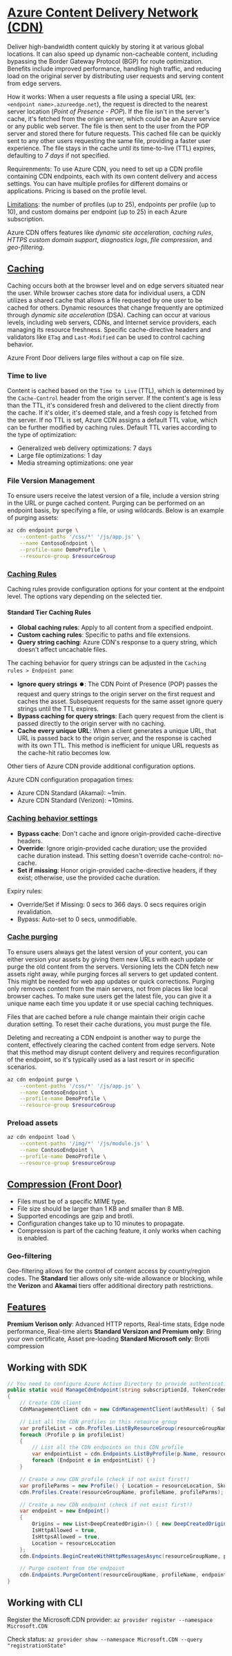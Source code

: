 # [Azure Content Delivery Network (CDN)](https://docs.microsoft.com/en-us/azure/cdn/)

Deliver high-bandwidth content quickly by storing it at various global locations. It can also speed up dynamic non-cacheable content, including bypassing the Border Gateway Protocol (BGP) for route optimization. Benefits include improved performance, handling high traffic, and reducing load on the original server by distributing user requests and serving content from edge servers.

How it works: When a user requests a file using a special URL (ex: `<endpoint name>.azureedge.net`), the request is directed to the nearest server location (_Point of Presence - POP_). If the file isn't in the server's cache, it's fetched from the origin server, which could be an Azure service or any public web server. The file is then sent to the user from the POP server and stored there for future requests. This cached file can be quickly sent to any other users requesting the same file, providing a faster user experience. The file stays in the cache until its time-to-live (TTL) expires, defaulting to _7 days_ if not specified.

Requirenments: To use Azure CDN, you need to set up a CDN profile containing CDN endpoints, each with its own content delivery and access settings. You can have multiple profiles for different domains or applications. Pricing is based on the profile level.

[Limitations](https://docs.microsoft.com/en-us/azure/azure-resource-manager/management/azure-subscription-service-limits#azure-cdn-limits): the number of profiles (up to 25), endpoints per profile (up to 10), and custom domains per endpoint (up to 25) in each Azure subscription.

Azure CDN offers features like _dynamic site acceleration_, _caching rules_, _HTTPS custom domain support_, _diagnostics logs_, _file compression_, and _geo-filtering_.

## [Caching](https://learn.microsoft.com/en-us/azure/cdn/cdn-how-caching-works)

Caching occurs both at the browser level and on edge servers situated near the user. While browser caches store data for individual users, a CDN utilizes a shared cache that allows a file requested by one user to be cached for others. Dynamic resources that change frequently are optimized through _dynamic site acceleration_ (DSA). Caching can occur at various levels, including web servers, CDNs, and Internet service providers, each managing its resource freshness. Specific cache-directive headers and validators like `ETag` and `Last-Modified` can be used to control caching behavior.

Azure Front Door delivers large files without a cap on file size.

### Time to live

Content is cached based on the `Time to Live` (TTL), which is determined by the `Cache-Control` header from the origin server. If the content's age is less than the TTL, it's considered fresh and delivered to the client directly from the cache. If it's older, it's deemed stale, and a fresh copy is fetched from the server. If no TTL is set, Azure CDN assigns a default TTL value, which can be further modified by caching rules. Default TTL varies according to the type of optimization:

- Generalized web delivery optimizations: 7 days
- Large file optimizations: 1 day
- Media streaming optimizations: one year

### File Version Management

To ensure users receive the latest version of a file, include a version string in the URL or purge cached content. Purging can be performed on an endpoint basis, by specifying a file, or using wildcards. Below is an example of purging assets:

```sh
az cdn endpoint purge \
    --content-paths '/css/*' '/js/app.js' \
    --name ContosoEndpoint \
    --profile-name DemoProfile \
    --resource-group $resourceGroup
```

### [Caching Rules](https://learn.microsoft.com/en-us/azure/cdn/cdn-caching-rules)

Caching rules provide configuration options for your content at the endpoint level. The options vary depending on the selected tier.

#### Standard Tier Caching Rules

- **Global caching rules**: Apply to all content from a specified endpoint.
- **Custom caching rules**: Specific to paths and file extensions.
- **Query string caching**: Azure CDN's response to a query string, which doesn't affect uncachable files.

The caching behavior for query strings can be adjusted in the `Caching rules > Endpoint pane`:

- **Ignore query strings** ⏺️: The CDN Point of Presence (POP) passes the request and query strings to the origin server on the first request and caches the asset. Subsequent requests for the same asset ignore query strings until the TTL expires.
- **Bypass caching for query strings**: Each query request from the client is passed directly to the origin server with no caching.
- **Cache every unique URL**: When a client generates a unique URL, that URL is passed back to the origin server, and the response is cached with its own TTL. This method is inefficient for unique URL requests as the cache-hit ratio becomes low.

Other tiers of Azure CDN provide additional configuration options.

Azure CDN configuration propagation times:

- Azure CDN Standard (Akamai): ~1min.
- Azure CDN Standard (Verizon): ~10mins.

### [Caching behavior settings](https://learn.microsoft.com/en-us/azure/cdn/cdn-caching-rules#caching-behavior-settings)

- **Bypass cache**: Don't cache and ignore origin-provided cache-directive headers.
- **Override**: Ignore origin-provided cache duration; use the provided cache duration instead. This setting doesn't override cache-control: no-cache.
- **Set if missing**: Honor origin-provided cache-directive headers, if they exist; otherwise, use the provided cache duration.

Expiry rules:

- Override/Set if Missing: 0 secs to 366 days. 0 secs requires origin revalidation.
- Bypass: Auto-set to 0 secs, unmodifiable.

### [Cache purging](https://learn.microsoft.com/en-us/azure/cdn/cdn-purge-endpoint)

To ensure users always get the latest version of your content, you can either version your assets by giving them new URLs with each update or purge the old content from the servers. Versioning lets the CDN fetch new assets right away, while purging forces all servers to get updated content. This might be needed for web app updates or quick corrections. Purging only removes content from the main servers, not from places like local browser caches. To make sure users get the latest file, you can give it a unique name each time you update it or use special caching techniques.

Files that are cached before a rule change maintain their origin cache duration setting. To reset their cache durations, you must purge the file.

Deleting and recreating a CDN endpoint is another way to purge the content, effectively clearing the cached content from edge servers. Note that this method may disrupt content delivery and requires reconfiguration of the endpoint, so it's typically used as a last resort or in specific scenarios.

```sh
az cdn endpoint purge \
    --content-paths '/css/*' '/js/app.js' \
    --name ContosoEndpoint \
    --profile-name DemoProfile \
    --resource-group $resourceGroup
```

### Preload assets

```sh
az cdn endpoint load \
    --content-paths '/img/*' '/js/module.js' \
    --name ContosoEndpoint \
    --profile-name DemoProfile \
    --resource-group $resourceGroup
```

## [Compression (Front Door)](https://learn.microsoft.com/en-us/azure/frontdoor/standard-premium/how-to-compression)

- Files must be of a specific MIME type.
- File size should be larger than 1 KB and smaller than 8 MB.
- Supported encodings are gzip and brotli.
- Configuration changes take up to 10 minutes to propagate.
- Compression is part of the caching feature, it only works when caching is enabled.

### Geo-filtering

Geo-filtering allows for the control of content access by country/region codes. The **Standard** tier allows only site-wide allowance or blocking, while the **Verizon** and **Akamai** tiers offer additional directory path restrictions.

## [Features](https://learn.microsoft.com/en-us/azure/cdn/cdn-features)

**Premium Verison only**: Advanced HTTP reports, Real-time stats, Edge node performance, Real-time alerts
**Standard Versizon and Premium only**: Bring your own certificate, Asset pre-loading
**Standard Microsoft only**: Brotli compression

## Working with SDK

```cs
// You need to configure Azure Active Directory to provide authentication for the application
public static void ManageCdnEndpoint(string subscriptionId, TokenCredentials authResult, string resourceGroupName, string profileName, string endpointName, string resourceLocation)
{
    // Create CDN client
    CdnManagementClient cdn = new CdnManagementClient(authResult) { SubscriptionId = subscriptionId };

    // List all the CDN profiles in this resource group
    var profileList = cdn.Profiles.ListByResourceGroup(resourceGroupName);
    foreach (Profile p in profileList)
    {
        // List all the CDN endpoints on this CDN profile
        var endpointList = cdn.Endpoints.ListByProfile(p.Name, resourceGroupName);
        foreach (Endpoint e in endpointList) { }
    }

    // Create a new CDN profile (check if not exist first!)
    var profileParms = new Profile() { Location = resourceLocation, Sku = new Sku(SkuName.StandardVerizon) };
    cdn.Profiles.Create(resourceGroupName, profileName, profileParms);

    // Create a new CDN endpoint (check if not exist first!)
    var endpoint = new Endpoint()
    {
        Origins = new List<DeepCreatedOrigin>() { new DeepCreatedOrigin("Contoso", "www.contoso.com") },
        IsHttpAllowed = true,
        IsHttpsAllowed = true,
        Location = resourceLocation
    };
    cdn.Endpoints.BeginCreateWithHttpMessagesAsync(resourceGroupName, profileName, endpointName, endpoint);

    // Purge content from the endpoint
    cdn.Endpoints.PurgeContent(resourceGroupName, profileName, endpointName, new List<string>() { "/*" });
}
```

## Working with CLI

Register the Microsoft.CDN provider: `az provider register --namespace Microsoft.CDN`

Check status: `az provider show --namespace Microsoft.CDN --query "registrationState"`
